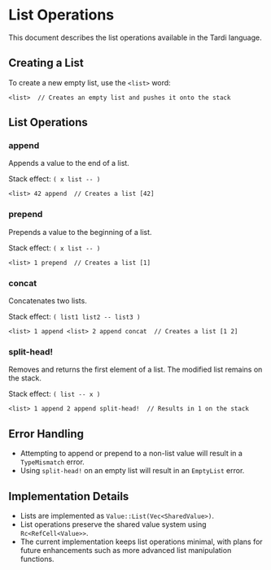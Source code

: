 # List Operations

This document describes the list operations available in the Tardi language.

## Creating a List

To create a new empty list, use the `<list>` word:

```
<list>  // Creates an empty list and pushes it onto the stack
```

## List Operations

### append

Appends a value to the end of a list.

Stack effect: `( x list -- )`

```
<list> 42 append  // Creates a list [42]
```

### prepend

Prepends a value to the beginning of a list.

Stack effect: `( x list -- )`

```
<list> 1 prepend  // Creates a list [1]
```

### concat

Concatenates two lists.

Stack effect: `( list1 list2 -- list3 )`

```
<list> 1 append <list> 2 append concat  // Creates a list [1 2]
```

### split-head!

Removes and returns the first element of a list. The modified list remains on the stack.

Stack effect: `( list -- x )`

```
<list> 1 append 2 append split-head!  // Results in 1 on the stack
```

## Error Handling

- Attempting to append or prepend to a non-list value will result in a `TypeMismatch` error.
- Using `split-head!` on an empty list will result in an `EmptyList` error.

## Implementation Details

- Lists are implemented as `Value::List(Vec<SharedValue>)`.
- List operations preserve the shared value system using `Rc<RefCell<Value>>`.
- The current implementation keeps list operations minimal, with plans for future enhancements such as more advanced list manipulation functions.
